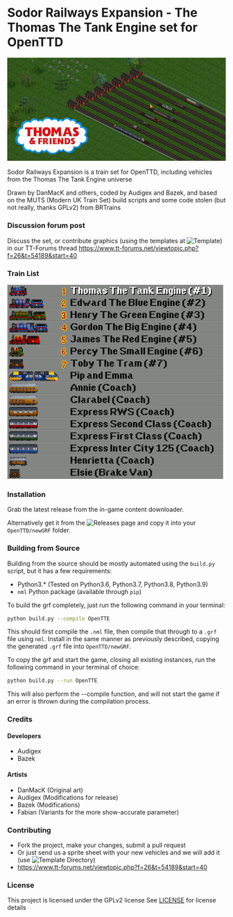 # Sodor Railways Expansion - The Thomas The Tank Engine set for OpenTTD
![Thomas and Friends](banner.png)

Sodor Railways Expansion is a train set for OpenTTD, including vehicles from the Thomas The Tank Engine universe

Drawn by DanMacK and others, coded by Audigex and Bazek, and based on the MUTS (Modern UK Train Set) build scripts and some code stolen (but not really, thanks GPLv2) from BRTrains

### Discussion forum post
Discuss the set, or contribute graphics (using the templates at ![Template](gfx/Template/)) in our TT-Forums thread
https://www.tt-forums.net/viewtopic.php?f=26&t=54189&start=40

### Train List
![Thomas and Friends](vehicles.png)

### Installation
Grab the latest release from the in-game content downloader.

Alternatively get it from the ![Releases](../../releases/) page and copy it into your `OpenTTD/newGRF` folder.

### Building from Source
Building from the source should be mostly automated using the `build.py` script, but it has a few requirements:
  - Python3.* (Tested on Python3.6, Python3.7, Python3.8, Python3.9)
  - `nml` Python package (available through `pip`)
  
To build the grf completely, just run the following command in your terminal:
```bash
python build.py --compile OpenTTE
```
This should first compile the `.nml` file, then compile that through to a `.grf` file using `nml`.  Install in the same manner
as previously described, copying the generated `.grf` file into `OpenTTD/newGRF`.

To copy the grf and start the game, closing all existing instances, run the following command in your terminal of choice:
```bash
python build.py --run OpenTTE
```
This will also perform the --compile function, and will not start the game if an error is thrown during the compilation process.


### Credits

#### Developers

- Audigex
- Bazek

#### Artists

- DanMacK (Original art)
- Audigex (Modifications for release)
- Bazek (Modifications)
- Fabian (Variants for the more show-accurate parameter)

### Contributing
- Fork the project, make your changes, submit a pull request
- Or just send us a sprite sheet with your new vehicles and we will add it (use ![Template](gfx/Template/) Directory)
- https://www.tt-forums.net/viewtopic.php?f=26&t=54189&start=40

### License
This project is licensed under the GPLv2 license
See [LICENSE](./LICENSE) for license details

